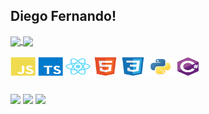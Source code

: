 ## Diego Fernando!

<a href="https://github.com/Dyego9x/github-readme-stats">
  <img height=200 align="center" src="https://github-readme-stats.vercel.app/api?username=Dyego9x&theme=transparent&show_icons=true&rank_icon=github" />
</a>
<a href="https://github.com/Dyego9x/convoychat">
  <img height=200 align="center" src="https://github-readme-stats.vercel.app/api/top-langs?username=Dyego9x&layout=compact&langs_count=8&card_width=320&theme=transparent" />
</a>

<div style="display: inline_block"><br>
  <img align="center" alt="Diego-Js" height="30" width="40" src="https://raw.githubusercontent.com/devicons/devicon/master/icons/javascript/javascript-plain.svg">
  <img align="center" alt="Diego-Ts" height="30" width="40" src="https://raw.githubusercontent.com/devicons/devicon/master/icons/typescript/typescript-plain.svg">
  <img align="center" alt="Diego-React" height="30" width="40" src="https://raw.githubusercontent.com/devicons/devicon/master/icons/react/react-original.svg">
  <img align="center" alt="Diego-HTML" height="30" width="40" src="https://raw.githubusercontent.com/devicons/devicon/master/icons/html5/html5-original.svg">
  <img align="center" alt="Diego-CSS" height="30" width="40" src="https://raw.githubusercontent.com/devicons/devicon/master/icons/css3/css3-original.svg">
  <img align="center" alt="Diego-Python" height="30" width="40" src="https://raw.githubusercontent.com/devicons/devicon/master/icons/python/python-original.svg">
  <img align="center" alt="Diego-Csharp" height="30" width="40" src="https://raw.githubusercontent.com/devicons/devicon/master/icons/csharp/csharp-original.svg">
</div>
  
  ##
 
<div> 

 <a href="_____" target="_blank"><img src="https://img.shields.io/badge/Discord-7289DA?style=for-the-badge&logo=discord&logoColor=white" target="_blank"></a> 
  <a href = "________"><img src="https://img.shields.io/badge/-Gmail-%23333?style=for-the-badge&logo=gmail&logoColor=white" target="_blank"></a>
  <a href="________" target="_blank"><img src="https://img.shields.io/badge/-LinkedIn-%230077B5?style=for-the-badge&logo=linkedin&logoColor=white" target="_blank"></a> 
  
</div>
